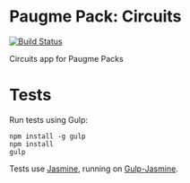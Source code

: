 # Paugme Pack: Circuits

[![Build Status](https://travis-ci.org/MantarayAR/paugme-pack-circuits.svg)](https://travis-ci.org/MantarayAR/paugme-pack-circuits)

Circuits app for Paugme Packs

# Tests

Run tests using Gulp:

```
npm install -g gulp
npm install
gulp
```

Tests use [Jasmine](http://jasmine.github.io/), running on [Gulp-Jasmine](https://www.npmjs.com/package/gulp-jasmine).